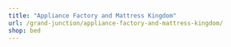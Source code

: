 ```yaml
---
title: "Appliance Factory and Mattress Kingdom"
url: /grand-junction/appliance-factory-and-mattress-kingdom/
shop: bed
---
```


